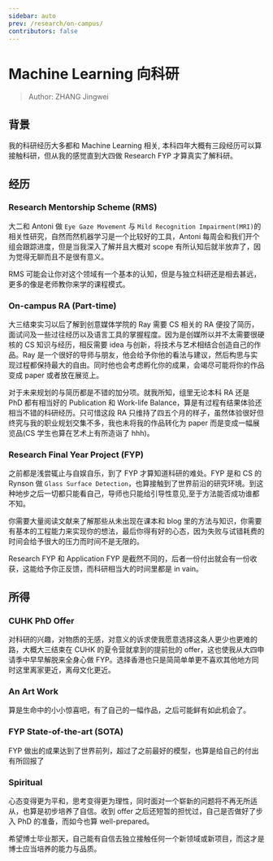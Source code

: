 ```yaml
---
sidebar: auto
prev: /research/on-campus/
contributors: false
---
```


# Machine Learning 向科研

> Author: ZHANG Jingwei

## 背景

我的科研经历大多都和 Machine Learning 相关, 本科四年大概有三段经历可以算接触科研，但从我的感觉直到大四做 Research FYP 才算真实了解科研。

## 经历

### Research Mentorship Scheme (RMS)

大二和 Antoni 做 `Eye Gaze Movement` 与 `Mild Recognition Impairment(MRI)`的相关性研究，自然而然机器学习是一个比较好的工具，Antoni 每周会和我们开个组会跟踪进度，但是当我深入了解并且大概对 scope 有所认知后就半放弃了，因为觉得无聊而且不是很有意义。

RMS 可能会让你对这个领域有一个基本的认知，但是与独立科研还是相去甚远，更多的像是老师教你来学的课程模式。

### On-campus RA (Part-time)

大三结束实习以后了解到创意媒体学院的 Ray 需要 CS 相关的 RA 便投了简历，面试问及一些过往经历以及语言工具的掌握程度。因为是创媒所以并不太需要很硬核的 CS 知识与经历，相反需要 idea 与创新，将技术与艺术相结合创造自己的作品。Ray 是一个很好的导师与朋友，他会给予你他的看法与建议，然后构思与实现过程都保持最大的自由。同时他也会考虑孵化你的成果，会竭尽可能将你的作品变成 paper 或者放在展览上。

对于未来规划的与简历都是不错的加分项。就我所知，组里无论本科 RA 还是 PhD 都有相当好的 Publication 和 Work-life Balance，算是有过程有结果体验还相当不错的科研经历。只可惜这段 RA 只维持了四五个月的样子，虽然体验很好但终究与我的职业规划交集不多，我也未将我的作品转化为 paper 而是变成一幅展览品(CS 学生也算在艺术上有所造诣了 hhh)。

### Research Final Year Project (FYP)

之前都是浅尝辄止与自娱自乐，到了 FYP 才算知道科研的难处。FYP 是和 CS 的 Rynson 做 `Glass Surface Detection`，也算接触到了世界前沿的研究环境。到这种地步之后一切都只能看自己，导师也只能给引导性意见,至于方法能否成功谁都不知。

你需要大量阅读文献来了解那些从未出现在课本和 blog 里的方法与知识，你需要有基本的工程能力来实现你的想法，最后你得有好的心态，因为失败与试错耗费的时间会给予很大的压力而时间不是无限的。

Research FYP 和 Application FYP 是截然不同的，后者一份付出就会有一份收获，这能给予你正反馈，而科研相当大的时间里都是 in vain。

## 所得

### CUHK PhD Offer

对科研的兴趣，对物质的无感，对意义的诉求使我愿意选择这条人更少也更难的路，大概大三结束在 CUHK 的夏令营就拿到的提前批的 offer，这也使我从大四申请季中早早解脱来全身心做 FYP。选择香港也只是简简单单更不喜欢其他地方同时这里离家更近，离母文化更近。

### An Art Work

算是生命中的小小惊喜吧，有了自己的一幅作品，之后可能鲜有如此机会了。

### FYP State-of-the-art (SOTA)

FYP 做出的成果达到了世界前列，超过了之前最好的模型，也算是给自己的付出有所回报了

### Spiritual

心态变得更为平和，思考变得更为理性，同时面对一个崭新的问题将不再无所适从，也算是初步培养了自信。收到 offer 之后还短暂的担忧过，自己是否做好了步入 PhD 的准备，而如今也算 well-prepared。

希望博士毕业那天，自己能有自信去独立接触任何一个新领域或新项目，而这才是博士应当培养的能力与品质。

